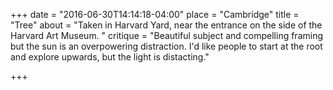 +++
date = "2016-06-30T14:14:18-04:00"
place = "Cambridge"
title = "Tree"
about = "Taken in Harvard Yard, near the entrance on the side of the Harvard Art Museum. "
critique = "Beautiful subject and compelling framing but the sun is an overpowering distraction. I'd like people to start at the root and explore upwards, but the light is distacting."

+++

